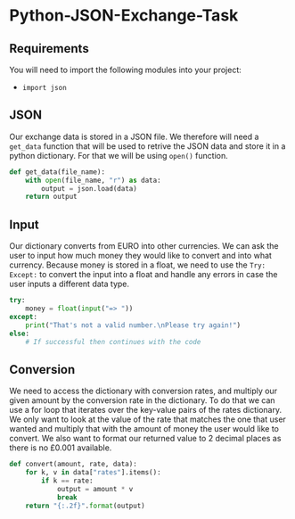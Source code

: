# Python-JSON-Exchange-Task

## Requirements

You will need to import the following modules into your project:

- `import json`

## JSON

Our exchange data is stored in a JSON file. We therefore will need a `get_data` function that will be used to retrive the JSON data and store it in a python dictionary. For that we will be using `open()` function.

```python
def get_data(file_name):
    with open(file_name, "r") as data:
        output = json.load(data)
    return output
```

## Input

Our dictionary converts from EURO into other currencies. We can ask the user to input how much money they would like to convert and into what currency. Because money is stored in a float, we need to use the `Try: Except:` to convert the input into a float and handle any errors in case the user inputs a different data type.

```python
try:
    money = float(input("=> "))
except:
    print("That's not a valid number.\nPlease try again!")
else:
    # If successful then continues with the code
```

## Conversion

We need to access the dictionary with conversion rates, and multiply our given amount by the conversion rate in the dictionary. To do that we can use a for loop that iterates over the key-value pairs of the rates dictionary. We only want to look at the value of the rate that matches the one that user wanted and multiply that with the amount of money the user would like to convert. We also want to format our returned value to 2 decimal places as there is no £0.001 available.

```python
def convert(amount, rate, data):
    for k, v in data["rates"].items():
        if k == rate:
            output = amount * v
            break
    return "{:.2f}".format(output)
```

